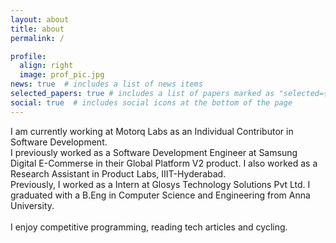 ```yaml
---
layout: about
title: about
permalink: /

profile:
  align: right
  image: prof_pic.jpg
news: true  # includes a list of news items
selected_papers: true # includes a list of papers marked as "selected={true}"
social: true  # includes social icons at the bottom of the page
---
```


I am currently working at Motorq Labs as an Individual Contributor in Software Development.<br>
I previously worked as a Software Development Engineer at Samsung Digital E-Commerse in their Global Platform V2 product.
I also worked as a Research Assistant in Product Labs, IIIT-Hyderabad.<br>
Previously, I worked as a Intern at Glosys Technology Solutions Pvt Ltd. 
I graduated with a B.Eng in Computer Science and Engineering from Anna University.<br><br>
I enjoy competitive programming, reading tech articles and cycling.